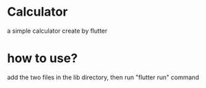 # Calculator
a simple calculator create by flutter
# how to use?

add the two files in the lib directory, then run "flutter run" command


